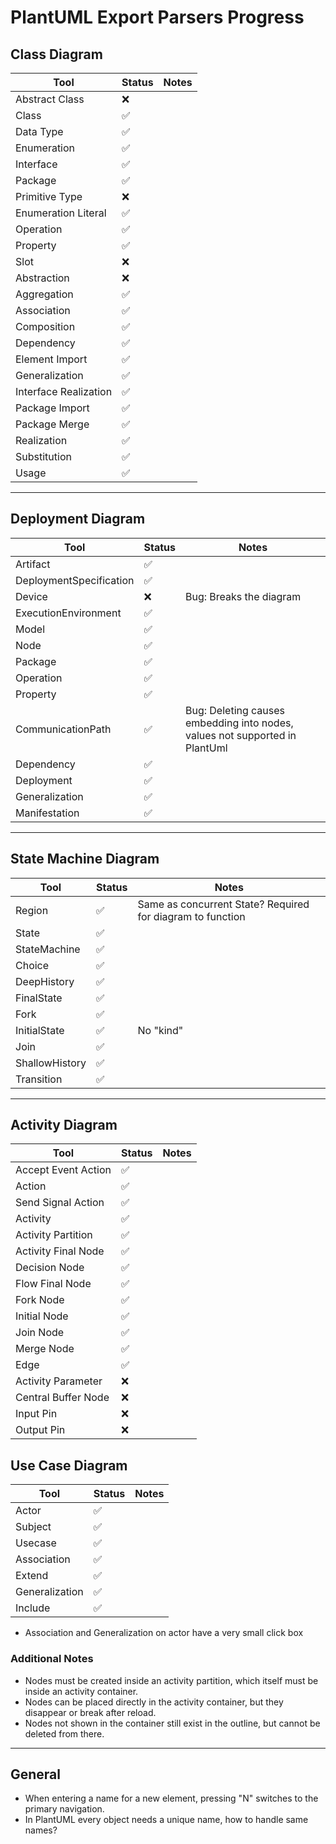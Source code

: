 # PlantUML Export Parsers Progress

## Class Diagram

| Tool                  | Status | Notes |
| --------------------- | ------ | ----- |
| Abstract Class        | ❌     |       |
| Class                 | ✅     |       |
| Data Type             | ✅     |       |
| Enumeration           | ✅     |       |
| Interface             | ✅     |       |
| Package               | ✅     |       |
| Primitive Type        | ❌     |       |
| Enumeration Literal   | ✅     |       |
| Operation             | ✅     |       |
| Property              | ✅     |       |
| Slot                  | ❌     |       |
| Abstraction           | ❌     |       |
| Aggregation           | ✅     |       |
| Association           | ✅     |       |
| Composition           | ✅     |       |
| Dependency            | ✅     |       |
| Element Import        | ✅     |       |
| Generalization        | ✅     |       |
| Interface Realization | ✅     |       |
| Package Import        | ✅     |       |
| Package Merge         | ✅     |       |
| Realization           | ✅     |       |
| Substitution          | ✅     |       |
| Usage                 | ✅     |       |

---

## Deployment Diagram

| Tool                    | Status | Notes                                                                       |
| ----------------------- | ------ | --------------------------------------------------------------------------- |
| Artifact                | ✅     |                                                                             |
| DeploymentSpecification | ✅     |                                                                             |
| Device                  | ❌     | Bug: Breaks the diagram                                                     |
| ExecutionEnvironment    | ✅     |                                                                             |
| Model                   | ✅     |                                                                             |
| Node                    | ✅     |                                                                             |
| Package                 | ✅     |                                                                             |
| Operation               | ✅     |                                                                             |
| Property                | ✅     |                                                                             |
| CommunicationPath       | ✅     | Bug: Deleting causes embedding into nodes, values not supported in PlantUml |
| Dependency              | ✅     |                                                                             |
| Deployment              | ✅     |                                                                             |
| Generalization          | ✅     |                                                                             |
| Manifestation           | ✅     |                                                                             |

---

## State Machine Diagram

| Tool           | Status | Notes                                                      |
| -------------- | ------ | ---------------------------------------------------------- |
| Region         | ✅     | Same as concurrent State? Required for diagram to function |
| State          | ✅     |                                                            |
| StateMachine   | ✅     |                                                            |
| Choice         | ✅     |                                                            |
| DeepHistory    | ✅     |                                                            |
| FinalState     | ✅     |                                                            |
| Fork           | ✅     |                                                            |
| InitialState   | ✅     | No "kind"                                                  |
| Join           | ✅     |                                                            |
| ShallowHistory | ✅     |                                                            |
| Transition     | ✅     |                                                            |

---

## Activity Diagram

| Tool                | Status | Notes |
| ------------------- | ------ | ----- |
| Accept Event Action | ✅     |       |
| Action              | ✅     |       |
| Send Signal Action  | ✅     |       |
| Activity            | ✅     |       |
| Activity Partition  | ✅     |       |
| Activity Final Node | ✅     |       |
| Decision Node       | ✅     |       |
| Flow Final Node     | ✅     |       |
| Fork Node           | ✅     |       |
| Initial Node        | ✅     |       |
| Join Node           | ✅     |       |
| Merge Node          | ✅     |       |
| Edge                | ✅     |       |
| Activity Parameter  | ❌     |       |
| Central Buffer Node | ❌     |       |
| Input Pin           | ❌     |       |
| Output Pin          | ❌     |       |

## Use Case Diagram

| Tool           | Status | Notes |
| -------------- | ------ | ----- |
| Actor          | ✅     |       |
| Subject        | ✅     |       |
| Usecase        | ✅     |       |
| Association    | ✅     |       |
| Extend         | ✅     |       |
| Generalization | ✅     |       |
| Include        | ✅     |       |

- Association and Generalization on actor have a very small click box

### Additional Notes

- Nodes must be created inside an activity partition, which itself must be inside an activity container.
- Nodes can be placed directly in the activity container, but they disappear or break after reload.
- Nodes not shown in the container still exist in the outline, but cannot be deleted from there.

---

## General

- When entering a name for a new element, pressing "N" switches to the primary navigation.
- In PlantUML every object needs a unique name, how to handle same names?

